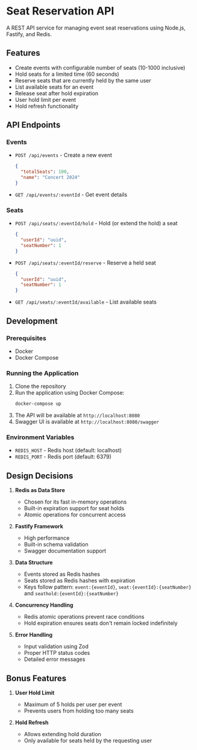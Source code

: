 # Seat Reservation API

A REST API service for managing event seat reservations using Node.js, Fastify, and Redis.

## Features

- Create events with configurable number of seats (10-1000 inclusive)
- Hold seats for a limited time (60 seconds)
- Reserve seats that are currently held by the same user
- List available seats for an event
- Release seat after hold expiration
- User hold limit per event
- Hold refresh functionality

## API Endpoints

### Events

- `POST /api/events` - Create a new event
  ```json
  {
    "totalSeats": 100,
    "name": "Concert 2024"
  }
  ```

- `GET /api/events/:eventId` - Get event details

### Seats

- `POST /api/seats/:eventId/hold` - Hold (or extend the hold) a seat
  ```json
  {
    "userId": "uuid",
    "seatNumber": 1
  }
  ```

- `POST /api/seats/:eventId/reserve` - Reserve a held seat
  ```json
  {
    "userId": "uuid",
    "seatNumber": 1
  }
  ```

- `GET /api/seats/:eventId/available` - List available seats

## Development

### Prerequisites

- Docker
- Docker Compose

### Running the Application

1. Clone the repository
2. Run the application using Docker Compose:
   ```bash
   docker-compose up
   ```
3. The API will be available at `http://localhost:8080`
4. Swagger UI is available at `http://localhost:8080/swagger`

### Environment Variables

- `REDIS_HOST` - Redis host (default: localhost)
- `REDIS_PORT` - Redis port (default: 6379)

## Design Decisions

1. **Redis as Data Store**
   - Chosen for its fast in-memory operations
   - Built-in expiration support for seat holds
   - Atomic operations for concurrent access

2. **Fastify Framework**
   - High performance
   - Built-in schema validation
   - Swagger documentation support

3. **Data Structure**
   - Events stored as Redis hashes
   - Seats stored as Redis hashes with expiration
   - Keys follow pattern: `event:{eventId}`, `seat:{eventId}:{seatNumber}` and  `seathold:{eventId}:{seatNumber}`

4. **Concurrency Handling**
   - Redis atomic operations prevent race conditions
   - Hold expiration ensures seats don't remain locked indefinitely

5. **Error Handling**
   - Input validation using Zod
   - Proper HTTP status codes
   - Detailed error messages

## Bonus Features

1. **User Hold Limit**
   - Maximum of 5 holds per user per event
   - Prevents users from holding too many seats

2. **Hold Refresh**
   - Allows extending hold duration
   - Only available for seats held by the requesting user
